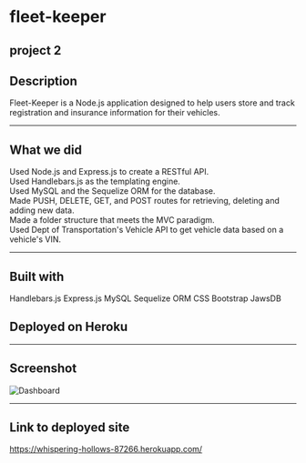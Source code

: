 # fleet-keeper
project 2
---
## Description

Fleet-Keeper is a Node.js application designed to help users store and track registration and insurance information for their vehicles.

---

## What we did

Used Node.js and Express.js to create a RESTful API.  
Used Handlebars.js as the templating engine.  
Used MySQL and the Sequelize ORM for the database.  
Made PUSH, DELETE, GET, and POST routes for retrieving, deleting and adding new data.  
Made a folder structure that meets the MVC paradigm.  
Used Dept of Transportation's Vehicle API to get vehicle data based on a vehicle's VIN.  

---

## Built with
Handlebars.js
Express.js
MySQL
Sequelize ORM
CSS
Bootstrap
JawsDB
## Deployed on Heroku

---

## Screenshot

![Dashboard]()

---

## Link to deployed site

https://whispering-hollows-87266.herokuapp.com/
